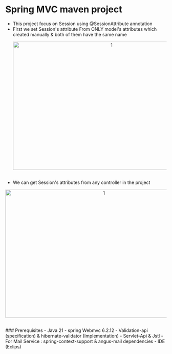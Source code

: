 # Spring MVC maven project
- This project focus on Session using @SessionAttribute annotation
- First we set Session's attribute From ONLY model's attributes which created manually & both of them have the same name
  <p align="center">
  <img width="600" height="400" alt="1" src="https://github.com/user-attachments/assets/501e79c7-306f-4075-b686-cbfe93f649cb" />
  </p>
  <br>
- We can get Session's attributes from any controller in the project
<p align="center">
<img width="600" height="400" alt="1" src="https://github.com/user-attachments/assets/4a5807a1-6a96-4fdb-af8b-b8e9610d7713" />
</p><br>
  ### Prerequisites
- Java 21
- spring Webmvc 6.2.12
- Validation-api (specification) & hibernate-validator (Implementation)
- Servlet-Api & Jstl
- For Mail Service : spring-context-support & angus-mail dependencies
- IDE (Eclips)
